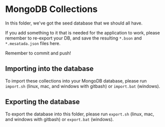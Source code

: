 # MongoDB Collections

In this folder, we've got the seed database that we should all have.

If you add something to it that is needed for the application to work, please remember to re-export your DB, and save the resulting `*.bson` and `*.mesatada.json` files here.

Remember to commit and push!

## Importing into the database

To import these collections into your MongoDB database, please run `import.sh` (linux, mac, and windows with gitbash) or `import.bat` (windows).

## Exporting the database

To export the database into this folder, please run `export.sh` (linux, mac, and windows with gitbash) or `export.bat` (windows).
